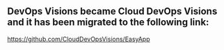 ## DevOps Visions became Cloud DevOps Visions and it has been migrated to the following link:
https://github.com/CloudDevOpsVisions/EasyApp
